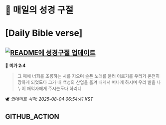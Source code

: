 # 🙏 매일의 성경 구절
# [Daily Bible verse]
## [![README에 성경구절 업데이트](https://github.com/DONGSUKA/first_test/actions/workflows/update-readme-bible.yml/badge.svg)](https://github.com/DONGSUKA/first_test/actions/workflows/update-readme-bible.yml)
<!-- START_BIBLE_VERSE -->
📖 **미가 2:4**
> 그 때에 너희를 조롱하는 시를 지으며 슬픈 노래를 불러 이르기를 우리가 온전히 망하게 되었도다 그가 내 백성의 산업을 옮겨 내게서 떠나게 하시며 우리 밭을 나누어 패역자에게 주시는도다 하리니

🕊️ _업데이트 시각: 2025-08-04 06:54:41 KST_
  <!-- END_BIBLE_VERSE -->
## GITHUB_ACTION
